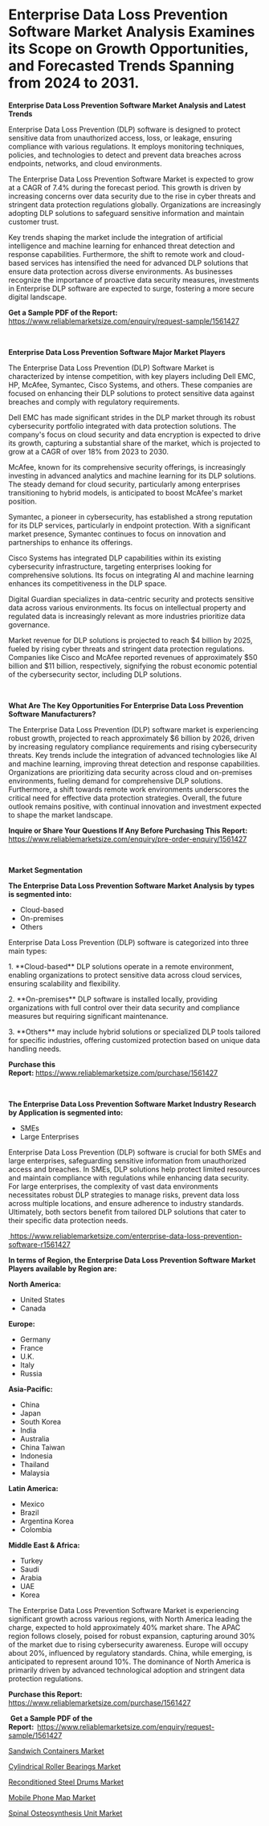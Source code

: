<p><h1>Enterprise Data Loss Prevention Software Market Analysis Examines its Scope on Growth Opportunities, and Forecasted Trends Spanning from 2024 to 2031.</h1></p><p><strong>Enterprise Data Loss Prevention Software Market Analysis and Latest Trends</strong></p>
<p><p>Enterprise Data Loss Prevention (DLP) software is designed to protect sensitive data from unauthorized access, loss, or leakage, ensuring compliance with various regulations. It employs monitoring techniques, policies, and technologies to detect and prevent data breaches across endpoints, networks, and cloud environments.</p><p>The Enterprise Data Loss Prevention Software Market is expected to grow at a CAGR of 7.4% during the forecast period. This growth is driven by increasing concerns over data security due to the rise in cyber threats and stringent data protection regulations globally. Organizations are increasingly adopting DLP solutions to safeguard sensitive information and maintain customer trust. </p><p>Key trends shaping the market include the integration of artificial intelligence and machine learning for enhanced threat detection and response capabilities. Furthermore, the shift to remote work and cloud-based services has intensified the need for advanced DLP solutions that ensure data protection across diverse environments. As businesses recognize the importance of proactive data security measures, investments in Enterprise DLP software are expected to surge, fostering a more secure digital landscape.</p></p>
<p><strong>Get a Sample PDF of the Report:&nbsp;</strong> <a href="https://www.reliablemarketsize.com/enquiry/request-sample/1561427">https://www.reliablemarketsize.com/enquiry/request-sample/1561427</a></p>
<p>&nbsp;</p>
<p><strong>Enterprise Data Loss Prevention Software Major Market Players</strong></p>
<p><p>The Enterprise Data Loss Prevention (DLP) Software Market is characterized by intense competition, with key players including Dell EMC, HP, McAfee, Symantec, Cisco Systems, and others. These companies are focused on enhancing their DLP solutions to protect sensitive data against breaches and comply with regulatory requirements.</p><p>Dell EMC has made significant strides in the DLP market through its robust cybersecurity portfolio integrated with data protection solutions. The company's focus on cloud security and data encryption is expected to drive its growth, capturing a substantial share of the market, which is projected to grow at a CAGR of over 18% from 2023 to 2030.</p><p>McAfee, known for its comprehensive security offerings, is increasingly investing in advanced analytics and machine learning for its DLP solutions. The steady demand for cloud security, particularly among enterprises transitioning to hybrid models, is anticipated to boost McAfee's market position.</p><p>Symantec, a pioneer in cybersecurity, has established a strong reputation for its DLP services, particularly in endpoint protection. With a significant market presence, Symantec continues to focus on innovation and partnerships to enhance its offerings.</p><p>Cisco Systems has integrated DLP capabilities within its existing cybersecurity infrastructure, targeting enterprises looking for comprehensive solutions. Its focus on integrating AI and machine learning enhances its competitiveness in the DLP space.</p><p>Digital Guardian specializes in data-centric security and protects sensitive data across various environments. Its focus on intellectual property and regulated data is increasingly relevant as more industries prioritize data governance.</p><p>Market revenue for DLP solutions is projected to reach $4 billion by 2025, fueled by rising cyber threats and stringent data protection regulations. Companies like Cisco and McAfee reported revenues of approximately $50 billion and $11 billion, respectively, signifying the robust economic potential of the cybersecurity sector, including DLP solutions.</p></p>
<p>&nbsp;</p>
<p><strong>What Are The Key Opportunities For Enterprise Data Loss Prevention Software Manufacturers?</strong></p>
<p><p>The Enterprise Data Loss Prevention (DLP) software market is experiencing robust growth, projected to reach approximately $6 billion by 2026, driven by increasing regulatory compliance requirements and rising cybersecurity threats. Key trends include the integration of advanced technologies like AI and machine learning, improving threat detection and response capabilities. Organizations are prioritizing data security across cloud and on-premises environments, fueling demand for comprehensive DLP solutions. Furthermore, a shift towards remote work environments underscores the critical need for effective data protection strategies. Overall, the future outlook remains positive, with continual innovation and investment expected to shape the market landscape.</p></p>
<p><strong>Inquire or Share Your Questions If Any Before Purchasing This Report:</strong> <a href="https://www.reliablemarketsize.com/enquiry/pre-order-enquiry/1561427">https://www.reliablemarketsize.com/enquiry/pre-order-enquiry/1561427</a></p>
<p>&nbsp;</p>
<p><strong>Market Segmentation</strong></p>
<p><strong>The Enterprise Data Loss Prevention Software Market Analysis by types is segmented into:</strong></p>
<p><ul><li>Cloud-based</li><li>On-premises</li><li>Others</li></ul></p>
<p><p>Enterprise Data Loss Prevention (DLP) software is categorized into three main types: </p><p>1. **Cloud-based** DLP solutions operate in a remote environment, enabling organizations to protect sensitive data across cloud services, ensuring scalability and flexibility.</p><p>2. **On-premises** DLP software is installed locally, providing organizations with full control over their data security and compliance measures but requiring significant maintenance.</p><p>3. **Others** may include hybrid solutions or specialized DLP tools tailored for specific industries, offering customized protection based on unique data handling needs.</p></p>
<p><strong>Purchase this Report:&nbsp;</strong><a href="https://www.reliablemarketsize.com/purchase/1561427">https://www.reliablemarketsize.com/purchase/1561427</a></p>
<p>&nbsp;</p>
<p><strong>The Enterprise Data Loss Prevention Software Market Industry Research by Application is segmented into:</strong></p>
<p><ul><li>SMEs</li><li>Large Enterprises</li></ul></p>
<p><p>Enterprise Data Loss Prevention (DLP) software is crucial for both SMEs and large enterprises, safeguarding sensitive information from unauthorized access and breaches. In SMEs, DLP solutions help protect limited resources and maintain compliance with regulations while enhancing data security. For large enterprises, the complexity of vast data environments necessitates robust DLP strategies to manage risks, prevent data loss across multiple locations, and ensure adherence to industry standards. Ultimately, both sectors benefit from tailored DLP solutions that cater to their specific data protection needs.</p></p>
<p><a href="https://www.reliablemarketsize.com/enterprise-data-loss-prevention-software-r1561427">&nbsp;https://www.reliablemarketsize.com/enterprise-data-loss-prevention-software-r1561427</a></p>
<p><strong>In terms of Region, the Enterprise Data Loss Prevention Software Market Players available by Region are:</strong></p>
<p>
    <p> <strong> North America: </strong>
        <ul>
            <li>United States</li>
            <li>Canada</li>
        </ul>
        </p> 
    <p> <strong> Europe: </strong>
        <ul>
            <li>Germany</li>
            <li>France</li>
            <li>U.K.</li>
            <li>Italy</li>
            <li>Russia</li>
        </ul>
        </p> 
    <p> <strong> Asia-Pacific: </strong>
        <ul>
            <li>China</li>
            <li>Japan</li>
            <li>South Korea</li>
            <li>India</li>
            <li>Australia</li>
            <li>China Taiwan</li>
            <li>Indonesia</li>
            <li>Thailand</li>
            <li>Malaysia</li>
        </ul>
        </p> 
    <p> <strong> Latin America: </strong>
        <ul>
            <li>Mexico</li>
            <li>Brazil</li>
            <li>Argentina Korea</li>
            <li>Colombia</li>
        </ul>
        </p> 
    <p> <strong> Middle East & Africa: </strong>
        <ul>
            <li>Turkey</li>
            <li>Saudi</li>
            <li>Arabia</li>
            <li>UAE</li>
            <li>Korea</li>
        </ul>
    </p>
    </p>
<p><p>The Enterprise Data Loss Prevention Software Market is experiencing significant growth across various regions, with North America leading the charge, expected to hold approximately 40% market share. The APAC region follows closely, poised for robust expansion, capturing around 30% of the market due to rising cybersecurity awareness. Europe will occupy about 20%, influenced by regulatory standards. China, while emerging, is anticipated to represent around 10%. The dominance of North America is primarily driven by advanced technological adoption and stringent data protection regulations.</p></p>
<p><strong>Purchase this Report: </strong><a href="https://www.reliablemarketsize.com/purchase/1561427">https://www.reliablemarketsize.com/purchase/1561427</a></p>
<p>&nbsp;<strong>Get a Sample PDF of the Report:&nbsp;&nbsp;</strong><a href="https://www.reliablemarketsize.com/enquiry/request-sample/1561427">https://www.reliablemarketsize.com/enquiry/request-sample/1561427</a></p>
<p><strong></strong></p>
<p><p><a href="https://issuu.com/reportprime-2/docs/sandwich-containers-market-size-203_3d85ab4744fc99">Sandwich Containers Market</a></p><p><a href="https://medium.com/@scotttyesha/cylindrical-roller-bearings-market-insights-market-products-and-regional-analysis-forecasted-for-8f83eaaf7222">Cylindrical Roller Bearings Market</a></p><p><a href="https://issuu.com/reportprime-2/docs/reconditioned-steel-drums-market-si_c7ed2f33b28b2f">Reconditioned Steel Drums Market</a></p><p><a href="https://www.linkedin.com/pulse/what-innovations-market-trends-shaping-mobile-phone-map-eyhbf">Mobile Phone Map Market</a></p><p><a href="https://medium.com/@scotttyesha/spinal-osteosynthesis-unit-market-trends-and-analysis-opportunities-and-challenges-for-future-e67a2ac4e5cd?postPublishedType=repub">Spinal Osteosynthesis Unit Market</a></p></p>